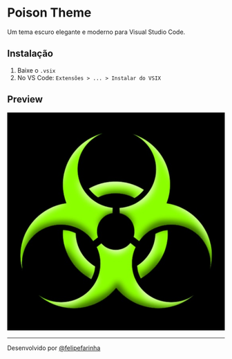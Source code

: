 # Poison Theme

Um tema escuro elegante e moderno para Visual Studio Code.

## Instalação

1. Baixe o `.vsix`
2. No VS Code: `Extensões > ... > Instalar do VSIX`

## Preview

![Preview do tema](./assets/icon.png)

---

Desenvolvido por [@felipefarinha](https://github.com/felipefarinha)
